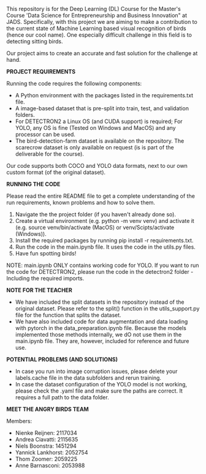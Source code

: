 This repository is for the Deep Learning (DL) Course for the Master's Course 'Data Science for Entrepreneurship and Business Innovation" at JADS. 
Specifically, with this project we are aiming to make a contribution to the current state of Machine Learning based visual recognition of birds (hence our cool name).
One especially difficult challenge in this field is to detecting sitting birds.

Our project aims to create an accurate and fast solution for the challenge at hand. 



**PROJECT REQUIREMENTS**

Running the code requires the following components:
- A Python environment with the packages listed in the requirements.txt file.
- A image-based dataset that is pre-split into train, test, and validation folders.
- For DETECTRON2 a Linux OS (and CUDA support) is required; For YOLO, any OS is fine (Tested on Windows and MacOS) and any processor can be used.
- The bird-detection-farm dataset is available on the repository. The scarecrow dataset is only available on request (is is part of the deliverable for the course).

Our code supports both COCO and YOLO data formats, next to our own custom format (of the original dataset).



**RUNNING THE CODE**

Please read the entire README file to get a complete understanding of the run requirements, known problems and how to solve them.
1. Navigate the the project folder (if you haven't already done so).
2. Create a virtual environment (e.g. python -m venv venv) and activate it (e.g. source venv/bin/activate (MacOS) or venv/Scipts/activate (Windows)).
3. Install the required packages by running pip install -r requirements.txt.
4. Run the code in the main.ipynb file. It uses the code in the utils.py files.
5. Have fun spotting birds!

NOTE: main.ipynb ONLY contains working code for YOLO. If you want to run the code for DETECTRON2, please run the code in the detectron2 folder - Including the required imports.



**NOTE FOR THE TEACHER**

- We have included the split datasets in the repository instead of the original dataset. Please refer to the split() function in the utils_support.py file for the function that splits the dataset.
- We have also included code for data augmentation and data loading with pytorch in the data_preparation.ipynb file. Because the models implemented those methods internally, we dO not use them in the main.ipynb file. They are, however, included for reference and future use.



**POTENTIAL PROBLEMS (AND SOLUTIONS)**

- In case you run into image corruption issues, please delete your labels.cache file in the data subfolders and rerun training.
- In case the dataset configuration of the YOLO model is not working, please check the .yaml file and make sure the paths are correct. It requires a full path to the data folder. 



**MEET THE ANGRY BIRDS TEAM**

Members:
- Nienke Reijnen: 2117034
- Andrea Ciavatti: 2115635
- Niels Boonstra: 1451294
- Yannick Lankhorst: 2052754
- Thom Zoomer: 2059225
- Anne Barnasconi: 2053988
